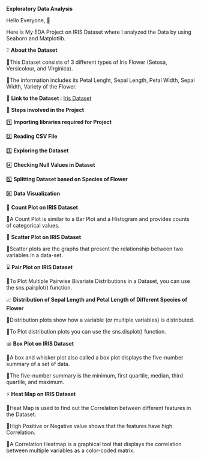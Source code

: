 **Exploratory Data Analysis**

Hello Everyone, 👋

Here is My EDA Project on IRIS Dataset where I analyzed the Data by using Seaborn and Matplotlib.

❔ **About the Dataset**

🔹This Dataset consists of 3 different types of Iris Flower (Setosa, Versicolour, and Virginica).

🔹The information includes its Petal Lenght, Sepal Length, Petal Width, Sepal Width, Variety of the Flower.

📍 **Link to the Dataset :** [Iris Dataset](https://scikit-learn.org/stable/auto_examples/datasets/plot_iris_dataset.html)

📝 **Steps involved in the Project**

1️⃣ **Importing libraries required for Project**

2️⃣ **Reading CSV File**

3️⃣ **Exploring the Dataset**

4️⃣ **Checking Null Values in Dataset**

5️⃣ **Splitting Dataset based on Species of Flower**

6️⃣ **Data Visualization**

📍 **Count Plot on IRIS Dataset**

🔹A Count Plot is similar to a Bar Plot and a Histogram and provides counts of categorical values.

🎯 **Scatter Plot on IRIS Dataset**

🔹Scatter plots are the graphs that present the relationship between two variables in a data-set.

⌛ **Pair Plot on IRIS Dataset**

🔹To Plot Multiple Pairwise Bivariate Distributions in a Dataset, you can use the sns.pairplot() function.

📈 **Distribution of Sepal Length and Petal Length of Different Species of Flower**

🔹Distribution plots show how a variable (or multiple variables) is distributed.

🔹To Plot distribution plots you can use the sns.displot() function.

📊 **Box Plot on IRIS Dataset**

🔹A box and whisker plot also called a box plot displays the five-number summary of a set of data. 

🔹The five-number summary is the minimum, first quartile, median, third quartile, and maximum.

⚡ **Heat Map on IRIS Dataset**

🔹Heat Map is used to find out the Correlation between different features in the Dataset. 

🔹High Positive or Negative value shows that the features have high Correlation.

🔹A Correlation Heatmap is a graphical tool that displays the correlation between multiple variables as a color-coded matrix.
